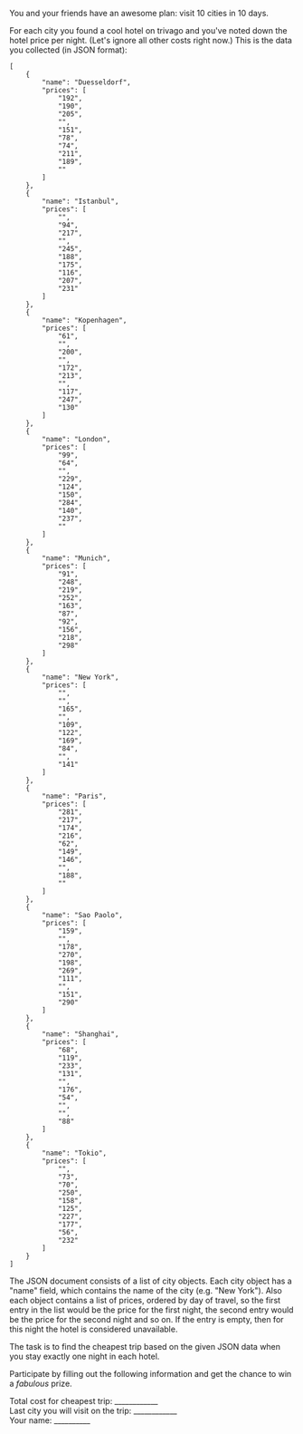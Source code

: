 You and your friends have an awesome plan: visit 10 cities in 10 days.

For each city you found a cool hotel on trivago and
you've noted down the hotel price per night. (Let's ignore all other costs right now.)
This is the data you collected (in JSON format):

```
[
    {
        "name": "Duesseldorf",
        "prices": [
            "192",
            "190",
            "205",
            "",
            "151",
            "78",
            "74",
            "211",
            "189",
            ""
        ]
    },
    {
        "name": "Istanbul",
        "prices": [
            "",
            "94",
            "217",
            "",
            "245",
            "188",
            "175",
            "116",
            "207",
            "231"
        ]
    },
    {
        "name": "Kopenhagen",
        "prices": [
            "61",
            "",
            "200",
            "",
            "172",
            "213",
            "",
            "117",
            "247",
            "130"
        ]
    },
    {
        "name": "London",
        "prices": [
            "99",
            "64",
            "",
            "229",
            "124",
            "150",
            "284",
            "140",
            "237",
            ""
        ]
    },
    {
        "name": "Munich",
        "prices": [
            "91",
            "248",
            "219",
            "252",
            "163",
            "87",
            "92",
            "156",
            "218",
            "298"
        ]
    },
    {
        "name": "New York",
        "prices": [
            "",
            "",
            "165",
            "",
            "109",
            "122",
            "169",
            "84",
            "",
            "141"
        ]
    },
    {
        "name": "Paris",
        "prices": [
            "281",
            "217",
            "174",
            "216",
            "62",
            "149",
            "146",
            "",
            "188",
            ""
        ]
    },
    {
        "name": "Sao Paolo",
        "prices": [
            "159",
            "",
            "178",
            "270",
            "198",
            "269",
            "111",
            "",
            "151",
            "290"
        ]
    },
    {
        "name": "Shanghai",
        "prices": [
            "68",
            "119",
            "233",
            "131",
            "",
            "176",
            "54",
            "",
            "",
            "88"
        ]
    },
    {
        "name": "Tokio",
        "prices": [
            "",
            "73",
            "70",
            "250",
            "158",
            "125",
            "227",
            "177",
            "56",
            "232"
        ]
    }
]
```

The JSON document consists of a list of city objects.
Each city object has a "name" field, which contains the name of the city (e.g. "New York").
Also each object contains a list of prices, ordered by day of travel, so the first entry in the list would be the price for the first night,
the second entry would be the price for the second night and so on.
If the entry is empty, then for this night the hotel is considered unavailable.

The task is to find the cheapest trip based on the given JSON data when you stay exactly one night in each hotel.

Participate by filling out the following information and get the chance to win a *fabulous* prize.

Total cost for cheapest trip: ____________  
Last city you will visit on the trip: ____________  
Your name: __________  
